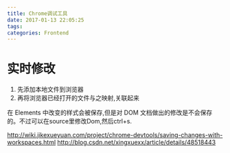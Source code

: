 ```yaml
---
title: Chrome调试工具
date: 2017-01-13 22:05:25
tags:
categories: Frontend
---
```


# 实时修改

1. 先添加本地文件到浏览器
2. 再将浏览器已经打开的文件与之映射,关联起来

在 Elements 中改变的样式会被保存,但是对 DOM 文档做出的修改是不会保存的。不过可以在source里修改Dom,然后ctrl+s.

http://wiki.jikexueyuan.com/project/chrome-devtools/saving-changes-with-workspaces.html
http://blog.csdn.net/xingxuexx/article/details/48518443
